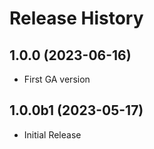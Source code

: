 # Release History

## 1.0.0 (2023-06-16)

- First GA version


## 1.0.0b1 (2023-05-17)

* Initial Release
